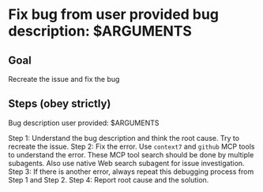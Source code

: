 # Fix bug from user provided bug description: $ARGUMENTS

## Goal

Recreate the issue and fix the bug

## Steps (obey strictly)

Bug description user provided: $ARGUMENTS

Step 1: Understand the bug description and think the root cause. Try to recreate the issue.
Step 2: Fix the error. Use `context7` and `github` MCP tools to understand the error.
These MCP tool search should be done by multiple subagents. Also use native Web search subagent for issue investigation.
Step 3: If there is another error, always repeat this debugging process from Step 1 and Step 2.
Step 4: Report root cause and the solution. 
